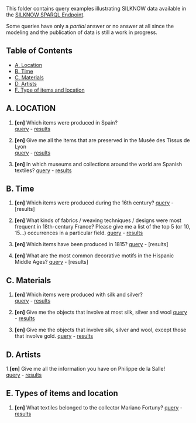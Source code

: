 This folder contains query examples illustrating SILKNOW data available in the [SILKNOW SPARQL Endpoint](http://data.silknow.org/data).

Some queries have only a _partial_ answer or no answer at all since the modeling and the publication of data is still a work in progress.

## Table of Contents
* [A. Location](#location)
* [B. Time](#time)
* [C. Materials](#materials)
* [D. Artists](#artists)
* [F. Type of items and location](#typeofitemsandlocation)

<a name="location"/>

## A. LOCATION


1. **[en]** Which items were produced in Spain?   
[query](./1.rq) - [results]()

1. **[en]** Give me all the items that are preserved in the Musée des Tissus de Lyon  
[query](./2.rq) - [results]()

1. **[en]** In which museums and collections around the world are Spanish textiles?
[query](./3.rq) - [results]()

<!-- END Location -->

<a name="time"/>

## B. Time

1. **[en]** Which items were produced during the 16th century?
[query](./4.rq) - [results]

1. **[en]** What kinds of fabrics / weaving techniques / designs were most frequent in 18th-century France? Please give me a list of the top 5 (or 10, 15…) occurrences in a particular field.
[query](./5.rq) - [results]()

1. **[en]** Which items have been produced in 1815?
[query](./6.rq) - [results]

1. **[en]** What are the most common decorative motifs in the Hispanic Middle Ages?
[query](./7.rq) - [results]


<!-- END Time -->

<a name="materials"/>

## C. Materials

1. **[en]** Which items were produced with silk and silver?  
[query](./8.rq) - [results]()

1. **[en]** Give me the objects that involve at most silk, silver and wool
[query](./9.rq) - [results]()

1. **[en]** Give me the objects that involve silk, silver and wool, except those that involve gold.
[query](./10.rq) - [results]()


<!-- END Material -->

<a name="artists"/>

## D. Artists

1.**[en]** Give me all the information you have on Philippe de la Salle!  
[query](./11.rq) - [results](http://data.doremus.org/sparql?default-graph-uri=&query=SELECT+DISTINCT+%3Fartist+SAMPLE%28%3FartistName%29+as+%3Fname+COUNT%28DISTINCT+%3Frec%29+as+%3Frecording_num%0D%0AWHERE+%7B%0D%0A+%3Frec++a+efrbroo%3AF29_Recording_Event+%3B%0D%0A+++++++ecrm%3AP9_consists_of+%2F+ecrm%3AP14_carried_out_by+%3Chttp%3A%2F%2Fdata.doremus.org%2Forganization%2FRadio_France%3E+%3B%0D%0A+++++++efrbroo%3AR20_recorded+%3Fperformance+.%0D%0A%0D%0A+%3Fperformance+ecrm%3AP9_consists_of*+%2F+ecrm%3AP14_carried_out_by+%3Fartist+.%0D%0A%0D%0A+%3Fartist+foaf%3Aname+%3FartistName%0D%0A%7D+GROUP+BY+%3Fartist%0D%0AHAVING+%28COUNT%28DISTINCT+%3Frec%29+%3E+10%29%0D%0ALIMIT+100&should-sponge=&format=text%2Fhtml&timeout=0&debug=on)

<!-- END Artists -->

<a name="typeofitemsandlocation"/>

## E. Types of items and location

1. **[en]** What textiles belonged to the collector Mariano Fortuny? 
[query](./12.rq) - [results]() 


<!-- END Types of items and location -->

